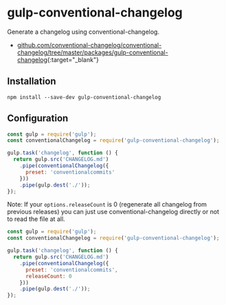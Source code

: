 # gulp-conventional-changelog

Generate a changelog using conventional-changelog.

- [github.com/conventional-changelog/conventional-changelog/tree/master/packages/gulp-conventional-changelog](https://github.com/conventional-changelog/conventional-changelog/tree/master/packages/gulp-conventional-changelog){:target="_blank"}

## Installation

```shell
npm install --save-dev gulp-conventional-changelog
```

## Configuration

```javascript
const gulp = require('gulp');
const conventionalChangelog = require('gulp-conventional-changelog');

gulp.task('changelog', function () {
  return gulp.src('CHANGELOG.md')
    .pipe(conventionalChangelog({
      preset: 'conventionalcommits'
    }))
    .pipe(gulp.dest('./'));
});
```

Note: If your `options.releaseCount` is 0 (regenerate all changelog from previous releases) you can just use conventional-changelog directly or not to read the file at all.

```javascript
const gulp = require('gulp');
const conventionalChangelog = require('gulp-conventional-changelog');

gulp.task('changelog', function () {
  return gulp.src('CHANGELOG.md')
    .pipe(conventionalChangelog({
      preset: 'conventionalcommits',
      releaseCount: 0
    }))
    .pipe(gulp.dest('./'));
});
```
